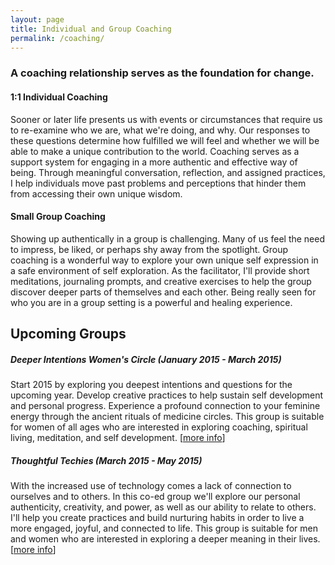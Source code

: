 ```yaml
---
layout: page
title: Individual and Group Coaching
permalink: /coaching/
---
```


### A coaching relationship serves as the foundation for change.

#### 1:1 Individual Coaching

Sooner or later life presents us with events or circumstances that require us to re-examine who we are, what we're doing, and why. Our responses to these questions determine how fulfilled we will feel and whether we will be able to make a unique contribution to the world. Coaching serves as a support system for engaging in a more authentic and effective way of being. Through meaningful conversation, reflection, and assigned practices, I help individuals move past problems and perceptions that hinder them from accessing their own unique wisdom.

#### Small Group Coaching

Showing up authentically in a group is challenging. Many of us feel the need to impress, be liked, or perhaps shy away from the spotlight. Group coaching is a wonderful way to explore your own unique self expression in a safe environment of self exploration. As the facilitator, I'll provide short meditations, journaling prompts, and creative exercises to help the group discover deeper parts of themselves and each other. Being really seen for who you are in a group setting is a powerful and healing experience.

<div class="blue-border" markdown="1">

## Upcoming Groups

##### Deeper Intentions Women's Circle (January 2015 - March 2015)

Start 2015 by exploring you deepest intentions and questions for the upcoming year. Develop creative practices to help sustain self development and personal progress. Experience a profound connection to your feminine energy through the ancient rituals of medicine circles. This group is suitable for women of all ages who are interested in exploring coaching, spiritual living, meditation, and self development. [[more info](/contact)]

##### Thoughtful Techies (March 2015 - May 2015)

With the increased use of technology comes a lack of connection to ourselves and to others. In this co-ed group we'll explore our personal authenticity, creativity, and power, as well as our ability to relate to others. I'll help you create practices and build nurturing habits in order to live a more engaged, joyful, and connected to life. This group is suitable for men and women who are interested in exploring a deeper meaning in their lives. [[more info](/contact)]

</div>
